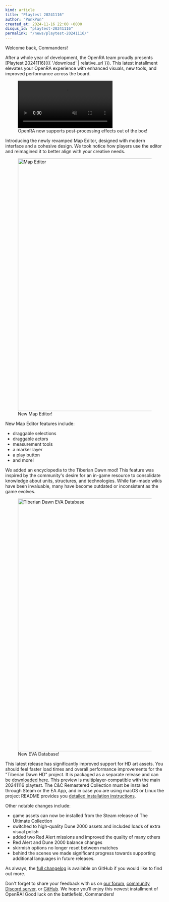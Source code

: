 ```yaml
---
kind: article
title: "Playtest 20241116"
author: "PunkPun"
created_at: 2024-11-16 22:00 +0000
disqus_id: "playtest-20241116"
permalink: "/news/playtest-20241116/"
---
```


Welcome back, Commanders!

After a whole year of development, the OpenRA team proudly presents [Playtest 20241116]({{ '/download' | relative_url }}). This latest installment elevates your OpenRA experience with enhanced visuals, new tools, and improved performance across the board.

<figure>
   <video autoplay loop muted>
    <source src="{{ '/images/news/20241116-chrono.mp4' | relative_url }}" type="video/mp4" alt="chrono vortex">
    <source src="{{ '/images/news/20241116-chrono.webm' | relative_url }}" type="video/webm" alt="chrono vortex">
    <img src="{{ '/images/news/20241116-vortex.webp' | relative_url }}" alt="chrono vortex" />
  </video>
  <figcaption>OpenRA now supports post-processing effects out of the box!</figcaption>
</figure>

Introducing the newly revamped Map Editor, designed with modern interface and a cohesive design. We took notice how players use the editor and reimagined it to better align with your creative needs.

<figure>
  <img src="{{ '/images/news/20241116-map-editor.webp' | relative_url }}" style="width: 800px" alt="Map Editor" />
  <figcaption>New Map Editor!</figcaption>
</figure>

New Map Editor features include:
- draggable selections
- draggable actors
- measurement tools
- a marker layer
- a play button
- and more!

We added an encyclopedia to the Tiberian Dawn mod! This feature was inspired by the community's desire for an in-game resource to consolidate knowledge about units, structures, and technologies. While fan-made wikis have been invaluable, many have become outdated or inconsistent as the game evolves.

<figure>
  <img src="{{ '/images/news/20241116-eva.webp' | relative_url }}" style="width: 800px" alt="Tiberian Dawn EVA Database" />
  <figcaption>New EVA Database!</figcaption>
</figure>

This latest release has significantly improved support for HD art assets. You should feel faster load times and overall performance improvements for the "Tiberian Dawn HD" project. It is packaged as a separate release and can be [downloaded here](https://github.com/OpenRA/TiberianDawnHD/releases/tag/playtest-20241116). This preview is multiplayer-compatible with the main 20241116 playtest. The C&C Remastered Collection must be installed through Steam or the EA App, and in case you are using macOS or Linux the project README provides you [detailed installation instructions](https://github.com/OpenRA/TiberianDawnHD#asset-installation).

Other notable changes include:
- game assets can now be installed from the Steam release of The Ultimate Collection
- switched to high-quality Dune 2000 assets and included loads of extra visual polish
- added two Red Alert missions and improved the quality of many others
- Red Alert and Dune 2000 balance changes
- skirmish options no longer reset between matches
- behind the scenes we made significant progress towards supporting additional languages in future releases.

As always, the [full changelog](https://github.com/OpenRA/OpenRA/wiki/Changelog/c3c68631b0b29b354d29dcf70c44c3d0274e9042) is available on GitHub if you would like to find out more.

Don't forget to share your feedback with us on [our forum](https://forum.openra.net/), [community Discord server](https://discord.openra.net), or [GitHub](https://github.com/OpenRA/OpenRA/issues). We hope you’ll enjoy this newest installment of OpenRA! Good luck on the battlefield, Commanders!
